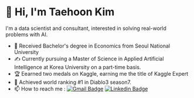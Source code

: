 # 👋 Hi, I'm Taehoon Kim
I'm a data scientist and consultant, interested in solving real-world problems with AI.

- 💼 Received Bachelor's degree in Economics from Seoul National University
- ✍️ Currently pursuing a Master of Science in Applied Artificial Intelligence at Korea University on a part-time basis.
- 🏆 Eearned two medals on Kaggle, earning me the title of Kaggle Expert
- 🥇 Achieved world ranking #1 in Diablo3 season7.
- 📫 How to reach me : [![Gmail Badge](https://img.shields.io/badge/-Gmail-c14438?style=flat-square&logo=Gmail&logoColor=white&link=mailto:rvividha@gmail.com)](mailto:poong614@gmail.com) [![Linkedin Badge](https://img.shields.io/badge/-Linkedin-4169E1?style=flat-square&logo=Linkedin&logoColor=white&&link=https://www.linkedin.com/in/vividha-rawat-761905143/)](https://www.linkedin.com/in/taehoon-kim-33a338242/)
